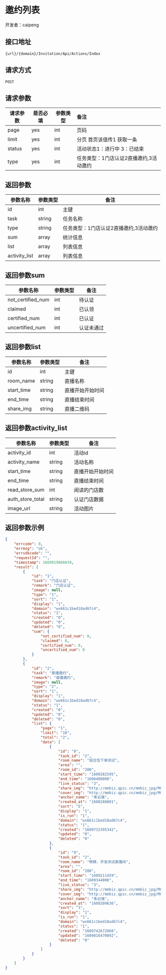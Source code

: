 # 邀约列表
开发者：caipeng

## 接口地址

`{url}/{domain}/Invitation/Api/Actions/Index`

## 请求方式
`POST`

## 请求参数

| 请求参数 | 是否必填 | 参数类型 |   备注   |
| ------| ------ | ------ | :------|
|  page  |   yes    |  int  | 页码 |
|  limit  |   yes    |  int  | 分页  首页该值传1 获取一条|
|  status  |   yes    |  int  | 活动状态1：进行中 3：已结束 |
|  type  |   yes    |  int  | 任务类型：1门店认证2直播邀约,3活动邀约  |


## 返回参数
| 参数名称 | 参数类型 |   备注   |
| ------ | ------| ------ |
| id |  int   | 主键 |
|  task   |  string  | 任务名称 |
|  type   |  string  | 任务类型：1门店认证2直播邀约,3活动邀约 |
| sum |  array   | 统计信息 |
|  list   |  array  | 列表信息 |
|  activity_list   |  array  | 列表信息 |


## 返回参数sum
|  参数名称   | 参数类型 |     备注      |
| --------- | ------ | ----------- |
|  not_certified_num    |   int    |    待认证     |
|  claimed  |  int  |  已认领   |
| certified_num |  int  |   已认证    |
|  uncertified_num  |  int  |  认证未通过   |

## 返回参数list
|  参数名称   | 参数类型 |     备注      |
| --------- | ------ | ----------- |
|   id    |   int    |    主键     |
|  room_name  |  string  |  直播名称   |
| start_time |  string  |  直播开始开始时间  |
|  end_time  |  string  |  直播结束时间   |
| share_img  |  string  | 直播二维码  |

## 返回参数activity_list
|  参数名称   | 参数类型 |     备注      |
| --------- | ------ | ----------- |
| activity_id    |   int    |    活动id     |
| activity_name  |  string  |  活动名称   |
| start_time |  string  |  直播开始开始时间  |
|  end_time  |  string  |  直播结束时间   |
| read_store_sum  |  int  | 阅读的门店数  |
| auth_store_total  |  string  | 认证门店数据  |
| image_url  |  string  | 活动图片  |



## 返回参数示例

```json
{
    "errcode": 0,
    "errmsg": "ok",
    "errsdkcode": "",
    "requestId": "",
    "timestamp": 1609919866039,
    "result": [
        {
            "id": "1",
            "task": "门店认证",
            "remark": "门店认证",
            "image": null,
            "type": "1",
            "sort": "1",
            "display": "1",
            "domain": "wx661c1bed18ad67c4",
            "status": "1",
            "created": "0",
            "updated": "0",
            "deleted": "0",
            "sum": {
                "not_certified_num": 0,
                "claimed": 0,
                "certified_num": 0,
                "uncertified_num": 0
            }
        },
        {
            "id": "2",
            "task": "直播邀约",
            "remark": "直播邀约",
            "image": null,
            "type": "2",
            "sort": "1",
            "display": "1",
            "domain": "wx661c1bed18ad67c4",
            "status": "1",
            "created": "0",
            "updated": "0",
            "deleted": "0",
            "list": {
                "page": "1",
                "limit": "10",
                "total": "2",
                "data": [
                    {
                        "id": "8",
                        "task_id": "2",
                        "room_name": "组合包下单测试",
                        "area": "",
                        "room_id": "200",
                        "start_time": "1608282595",
                        "end_time": "1608480000",
                        "live_status": "3",
                        "share_img": "http://mmbiz.qpic.cn/mmbiz_jpg/M034xVlljXnD6abJwgibic7xLUgI803HHrVqiarM81aGU5NQderuZufHaE2W2gjOoxW7MWpIFFTGxicBkrKQbe31LA/0",
                        "cover_img": "http://mmbiz.qpic.cn/mmbiz_jpg/M034xVlljXnD6abJwgibic7xLUgI803HHrPTo4mf12PrJsI7ObVG5aG9oKxKnZZMax4xOyAY70GDq9gKck3WdGCQ/0",
                        "anchor_name": "朱云强",
                        "created_at": "1608280801",
                        "sort": "5",
                        "display": "1",
                        "is_run": "1",
                        "domain": "wx661c1bed18ad67c4",
                        "status": "1",
                        "created": "1609732395342",
                        "updated": "0",
                        "deleted": "0"
                    },
                    {
                        "id": "9",
                        "task_id": "2",
                        "room_name": "畅移，开发测试直播间",
                        "area": "",
                        "room_id": "208",
                        "start_time": "1609211459",
                        "end_time": "1609344000",
                        "live_status": "3",
                        "share_img": "http://mmbiz.qpic.cn/mmbiz_jpg/M034xVlljXnVHr8YyDdoNXOD3podbn4iavsLpZz7cIgVx0LvdpBg2EymhwBqtumQqJKMus4rPib7Ehmxw4gQehfA/0",
                        "cover_img": "http://mmbiz.qpic.cn/mmbiz_jpg/M034xVlljXnVHr8YyDdoNXOD3podbn4iaKphlqIJkGBiaXmxm4tB5t9E5ITjGc0xQK0jRibxvMyu97KLcaRLYiaoRA/0",
                        "anchor_name": "朱云强",
                        "created_at": "1609209636",
                        "sort": "3",
                        "display": "1",
                        "is_run": "1",
                        "domain": "wx661c1bed18ad67c4",
                        "status": "1",
                        "created": "1609742672068",
                        "updated": "1609816470892",
                        "deleted": "0"
                    }
                ]
            }
        }
    ]
}
```